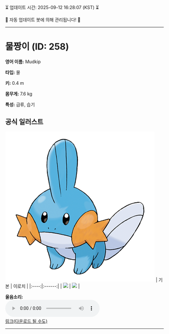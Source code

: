 
⏳ 업데이트 시간: 2025-09-12 16:28:07 (KST) ⏳

🤖 자동 업데이트 봇에 의해 관리됩니다! 🤖

---

# 물짱이 (ID: 258)
**영어 이름:** Mudkip

**타입:** 물

**키:** 0.4 m

**몸무게:** 7.6 kg

**특성:** 급류, 습기

## 공식 일러스트
![](https://raw.githubusercontent.com/PokeAPI/sprites/master/sprites/pokemon/other/official-artwork/258.png)
| 기본 | 이로치 |
|:----:|:------:|
| <img src="http://play.pokemonshowdown.com/sprites/ani/mudkip.gif" width="200"> | <img src="http://play.pokemonshowdown.com/sprites/ani-shiny/mudkip.gif" width="200"> |

**울음소리:**<br><audio controls src="https://raw.githubusercontent.com/PokeAPI/cries/main/cries/pokemon/latest/258.ogg"></audio><br> [링크(다운로드 될 수도)](https://raw.githubusercontent.com/PokeAPI/cries/main/cries/pokemon/latest/258.ogg)


---
